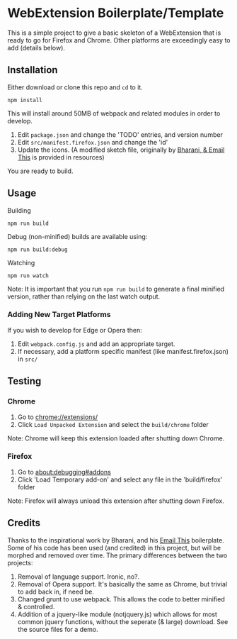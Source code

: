 # WebExtension Boilerplate/Template

This is a simple project to give a basic skeleton of a WebExtension that is ready to go for Firefox and Chrome. Other platforms are exceedingly easy to add (details below).


## Installation

Either download or clone this repo and `cd` to it.

```
npm install
```

This will install around 50MB of webpack and related modules in order to develop.

1. Edit `package.json` and change the 'TODO' entries, and version number
2. Edit `src/manifest.firefox.json` and change the 'id'
3. Update the icons. (A modified sketch file, originally by [Bharani, & Email This](https://www.emailthis.me) is provided in resources)

You are ready to build.

## Usage

Building

```
npm run build
```

Debug (non-minified) builds are available using:

```
npm run build:debug
```

Watching
```
npm run watch
```

Note: It is important that you run `npm run build` to generate a final minified version, rather than relying on the last watch output.


### Adding New Target Platforms

If you wish to develop for Edge or Opera then:

1. Edit `webpack.config.js` and add an appropriate target.
2. If necessary, add a platform specific manifest (like manifest.firefox.json) in `src/`


## Testing

### Chrome

1. Go to <a href="chrome://extensions/">chrome://extensions/</a>
2. Click `Load Unpacked Extension` and select the `build/chrome` folder

Note: Chrome will keep this extension loaded after shutting down Chrome.

### Firefox

1. Go to <a href="about:debugging#addons">about:debugging#addons</a>
2. Click 'Load Temporary add-on' and select any file in the 'build/firefox' folder

Note: Firefox will always unload this extension after shutting down Firefox.

## Credits

Thanks to the inspirational work by Bharani, and his [Email This](https://www.emailthis.me) boilerplate. Some of his code has been used (and credited) in this project, but will be morphed and removed over time.
The primary differences between the two projects:

1. Removal of language support. Ironic, no?.
2. Removal of Opera support. It's basically the same as Chrome, but trivial to add back in, if need be.
3. Changed grunt to use webpack. This allows the code to better minified & controlled.
4. Addition of a jquery-like module (notjquery.js) which allows for most common jquery functions, without the seperate (& large) download. See the source files for a demo.

